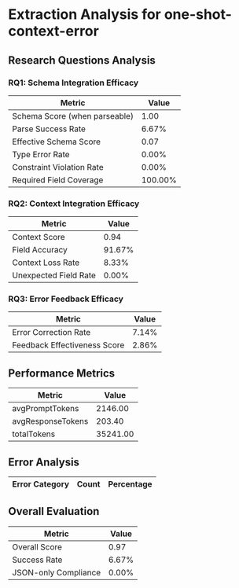 # Extraction Analysis for one-shot-context-error

## Research Questions Analysis

### RQ1: Schema Integration Efficacy

| Metric | Value |
|--------|-------|
| Schema Score (when parseable) | 1.00 |
| Parse Success Rate | 6.67% |
| Effective Schema Score | 0.07 |
| Type Error Rate | 0.00% |
| Constraint Violation Rate | 0.00% |
| Required Field Coverage | 100.00% |

### RQ2: Context Integration Efficacy

| Metric | Value |
|--------|-------|
| Context Score | 0.94 |
| Field Accuracy | 91.67% |
| Context Loss Rate | 8.33% |
| Unexpected Field Rate | 0.00% |

### RQ3: Error Feedback Efficacy

| Metric | Value |
|--------|-------|
| Error Correction Rate | 7.14% |
| Feedback Effectiveness Score | 2.86% |

## Performance Metrics

| Metric | Value |
|--------|-------|
| avgPromptTokens | 2146.00 |
| avgResponseTokens | 203.40 |
| totalTokens | 35241.00 |

## Error Analysis

| Error Category | Count | Percentage |
|---------------|-------|------------|

## Overall Evaluation

| Metric | Value |
|--------|-------|
| Overall Score | 0.97 |
| Success Rate | 6.67% |
| JSON-only Compliance | 0.00% |
